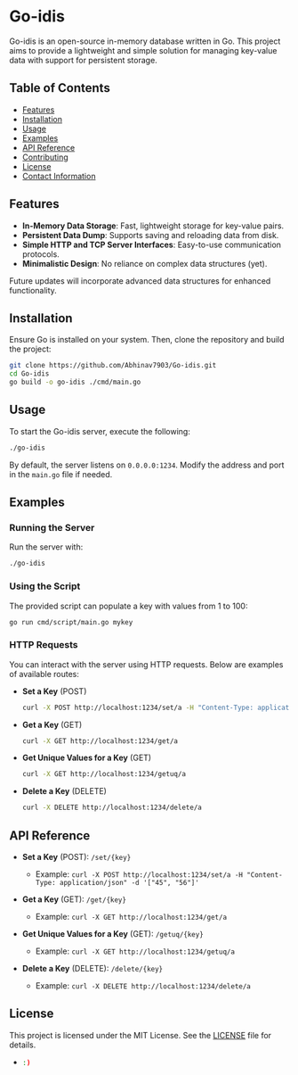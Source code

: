# Go-idis

Go-idis is an open-source in-memory database written in Go. This project aims to provide a lightweight and simple solution for managing key-value data with support for persistent storage.

## Table of Contents
- [Features](#features)
- [Installation](#installation)
- [Usage](#usage)
- [Examples](#examples)
- [API Reference](#api-reference)
- [Contributing](#contributing)
- [License](#license)
- [Contact Information](#contact-information)

## Features

- **In-Memory Data Storage**: Fast, lightweight storage for key-value pairs.
- **Persistent Data Dump**: Supports saving and reloading data from disk.
- **Simple HTTP and TCP Server Interfaces**: Easy-to-use communication protocols.
- **Minimalistic Design**: No reliance on complex data structures (yet).

Future updates will incorporate advanced data structures for enhanced functionality.

## Installation

Ensure Go is installed on your system. Then, clone the repository and build the project:

```bash
git clone https://github.com/Abhinav7903/Go-idis.git
cd Go-idis
go build -o go-idis ./cmd/main.go
```

## Usage

To start the Go-idis server, execute the following:

```bash
./go-idis
```

By default, the server listens on `0.0.0.0:1234`. Modify the address and port in the `main.go` file if needed.

## Examples

### Running the Server

Run the server with:

```bash
./go-idis
```

### Using the Script

The provided script can populate a key with values from 1 to 100:

```bash
go run cmd/script/main.go mykey
```

### HTTP Requests

You can interact with the server using HTTP requests. Below are examples of available routes:

- **Set a Key** (POST)
    ```bash
    curl -X POST http://localhost:1234/set/a -H "Content-Type: application/json" -d '["45", "56"]'
    ```

- **Get a Key** (GET)
    ```bash
    curl -X GET http://localhost:1234/get/a
    ```

- **Get Unique Values for a Key** (GET)
    ```bash
    curl -X GET http://localhost:1234/getuq/a
    ```

- **Delete a Key** (DELETE)
    ```bash
    curl -X DELETE http://localhost:1234/delete/a
    ```

## API Reference

- **Set a Key** (POST): `/set/{key}`
    - Example: `curl -X POST http://localhost:1234/set/a -H "Content-Type: application/json" -d '["45", "56"]'`

- **Get a Key** (GET): `/get/{key}`
    - Example: `curl -X GET http://localhost:1234/get/a`

- **Get Unique Values for a Key** (GET): `/getuq/{key}`
    - Example: `curl -X GET http://localhost:1234/getuq/a`

- **Delete a Key** (DELETE): `/delete/{key}`
    - Example: `curl -X DELETE http://localhost:1234/delete/a`

## License

This project is licensed under the MIT License. See the [LICENSE](https://github.com/Abhinav7903/Go-idis/blob/main/LICENSE) file for details.

- ```bash
  :)
  ```